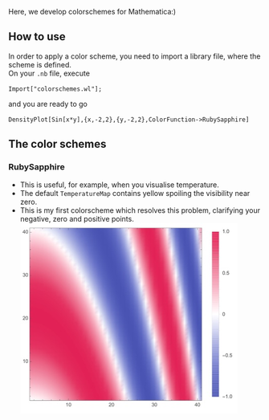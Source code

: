 Here, we develop colorschemes for Mathematica:)


## How to use
In order to apply a color scheme,
you need to import a library file, where the scheme is defined.  
On your `.nb` file,
execute

```wl
Import["colorschemes.wl"];
```

and you are ready to go

```wl
DensityPlot[Sin[x*y],{x,-2,2},{y,-2,2},ColorFunction->RubySapphire]
```


## The color schemes
### RubySapphire
- This is useful, for example, when you visualise temperature.
- The default `TemperatureMap` contains yellow spoiling the visibility near zero.
- This is my first colorscheme which resolves this problem, 
  clarifying your negative, zero and positive points. 
![RubySapphire](https://raw.githubusercontent.com/DaigoOUE/my_color/images/rubysapphire.jpg)
